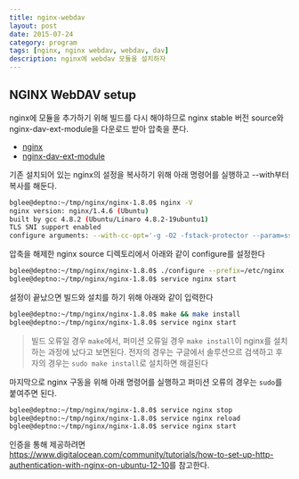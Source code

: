 ```yaml
---
title: nginx-webdav
layout: post
date: 2015-07-24
category: program
tags: [nginx, nginx webdav, webdav, dav]
description: nginx에 webdav 모듈을 설치하자
---
```


## NGINX WebDAV setup

nginx에 모듈을 추가하기 위해 빌드를 다시 해야하므로 nginx stable 버전 source와 nginx-dav-ext-module을 다운로드 받아 압축을 푼다.

* [nginx](http://nginx.org/)
* [nginx-dav-ext-module](https://github.com/arut/nginx-dav-ext-module/)

기존 설치되어 있는 nginx의 설정을 복사하기 위해 아래 명령어를 실행하고 --with부터 복사를 해둔다.

``` bash
bglee@deptno:~/tmp/nginx/nginx-1.8.0$ nginx -V
nginx version: nginx/1.4.6 (Ubuntu)
built by gcc 4.8.2 (Ubuntu/Linaro 4.8.2-19ubuntu1)
TLS SNI support enabled
configure arguments: --with-cc-opt='-g -O2 -fstack-protector --param=ssp-buffer-size=4 -Wformat -Werror=format-security -D_FORTIFY_SOURCE=2' --with-ld-opt='-Wl,-Bsymbolic-functions -Wl,-z,relro' --prefix=/usr/share/nginx --conf-path=/etc/nginx/nginx.conf --http-log-path=/var/log/nginx/access.log --error-log-path=/var/log/nginx/error.log --lock-path=/var/lock/nginx.lock --pid-path=/run/nginx.pid --http-client-body-temp-path=/var/lib/nginx/body --http-fastcgi-temp-path=/var/lib/nginx/fastcgi --http-proxy-temp-path=/var/lib/nginx/proxy --http-scgi-temp-path=/var/lib/nginx/scgi --http-uwsgi-temp-path=/var/lib/nginx/uwsgi --with-debug --with-pcre-jit --with-ipv6 --with-http_ssl_module --with-http_stub_status_module --with-http_realip_module --with-http_addition_module --with-http_dav_module --with-http_geoip_module --with-http_gzip_static_module --with-http_image_filter_module --with-http_spdy_module --with-http_sub_module --with-http_xslt_module --with-mail --with-mail_ssl_module
```

압축을 해제한 nginx source 디렉토리에서 아래와 같이 configure를 설정한다

``` bash
bglee@deptno:~/tmp/nginx/nginx-1.8.0$ ./configure --prefix=/etc/nginx --conf-path=/etc/nginx/nginx.conf --sbin-path=/usr/sbin/nginx --pid-path=/var/run/nginx.pid --lock-path=/var/lock/nginx.lock --user=http --group=http --http-log-path=/var/log/nginx/access.log --error-log-path=/var/log/nginx/error.log --http-client-body-temp-path=/var/lib/nginx/client-body --http-proxy-temp-path=/var/lib/nginx/proxy --http-fastcgi-temp-path=/var/lib/nginx/fastcgi --http-scgi-temp-path=/var/lib/nginx/scgi --http-uwsgi-temp-path=/var/lib/nginx/uwsgi --with-imap --with-imap_ssl_module --with-ipv6 --with-pcre-jit --with-file-aio --with-http_dav_module --add-module=/home/bglee/tmp/nginx/nginx-dav-ext-module-master --with-http_geoip_module --with-http_gunzip_module --with-http_gzip_static_module --with-http_realip_module --with-http_spdy_module --with-http_ssl_module --with-http_stub_status_module
bglee@deptno:~/tmp/nginx/nginx-1.8.0$ service nginx start
```

설정이 끝났으면 빌드와 설치를 하기 위해 아래와 같이 입력한다

``` bash
bglee@deptno:~/tmp/nginx/nginx-1.8.0$ make && make install
bglee@deptno:~/tmp/nginx/nginx-1.8.0$ service nginx start
```

>빌드 오류일 경우 `make`에서, 퍼미션 오류일 경우 `make install`이 nginx를 설치하는 과정에 났다고 보면된다.
전자의 경우는 구글에서 솔루션으르 검색하고 후자의 경우는 `sudo make install`로 설치하면 해결된다

마지막으로 nginx 구동을 위해 아래 명령어를 실행하고 퍼미션 오류의 경우는 `sudo`를 붙여주면 된다.

``` bash
bglee@deptno:~/tmp/nginx/nginx-1.8.0$ service nginx stop
bglee@deptno:~/tmp/nginx/nginx-1.8.0$ service nginx reload
bglee@deptno:~/tmp/nginx/nginx-1.8.0$ service nginx start
```

인증을 통해 제공하려면 <https://www.digitalocean.com/community/tutorials/how-to-set-up-http-authentication-with-nginx-on-ubuntu-12-10>를 참고한다.
